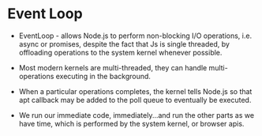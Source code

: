 # Event Loop

- EventLoop - allows Node.js to perform non-blocking I/O operations, i.e. async or promises, despite the fact that Js is single threaded, by offloading operations to the system kernel whenever possible.

- Most modern kernels are multi-threaded, they can handle multi-operations executing in the background.

- When a particular operations completes, the kernel tells Node.js so that apt callback may be added to the poll queue to eventually be executed.

- We run our immediate code, immediately...and run the other parts as we have time, which is performed by the system kernel, or browser apis.
